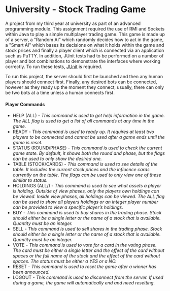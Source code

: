 # University - Stock Trading Game
A project from my third year at university as part of an advanced programming module. This assignment required the use of RMI and Sockets within Java to play a simple multiplayer trading game. This game is made up of a server, a "Random AI" which randomly decides how to act in the game, a "Smart AI" which bases its decisions on what it holds within the game and stock prices and finally a player client which is connected via an application such as PuTTY. In addition, JUnit tests had to be performed on a number of player and bot combinations to demonstrate the interfaces where working correctly. To run these tests, [JUnit](https://junit.org/junit4/) is required.

To run this project, the server should first be launched and then any human players should connect first. Finally, any desired bots can be connected, however as they ready up the moment they connect, usually, there can only be two bots at a time unless a human connects first.

#### Player Commands
- HELP (ALL) - *This command is used to get help information in the game. The ALL flag is used to get a list of all commands at any time in the game.*
- READY - *This command is used to ready up. It requires at least two players to be connected and cannot be used after a game ends until the game is reset.*
- STATUS (ROUND/PHASE) - *This command is used to check the current game state. By default, it shows both the round and phase, but the flags can be used to only show the desired one.*
- TABLE (STOCK/CARDS) - *This command is used to see details of the table. It includes the current stock prices and the influence cards currently on the table. The flags can be used to only view one of these similar to status.*
- HOLDINGS (ALL/<Player Number>) - *This command is used to see what assets a player is holding. Outside of view phases, only the players own holdings can be viewed. Inside view phases, all holdings can be viewed. The ALL flag can be used to show all players holdings or an integer player number can be provided to view a specific player’s holdings.*
- BUY <Stock> <Quantity> - *This command is used to buy shares in the trading phase. Stock should either be a single letter or the name of a stock that is available. Quantity must be an integer.*
- SELL <Stock> <Quantity> - *This command is used to sell shares in the trading phase. Stock should either be a single letter or the name of a stock that is available. Quantity must be an integer.*
- VOTE <Card> <Status> - *This command is used to vote for a card in the voting phase. The card must be either a single letter and the effect of the card without spaces or the full name of the stock and the effect of the card without spaces. The status must be either a YES or a NO.*
- RESET - *This command is used to reset the game after a winner has been announced.*
- LOGOUT - *This command is used to disconnect from the server. If used during a game, the game will automatically end and need resetting.*
